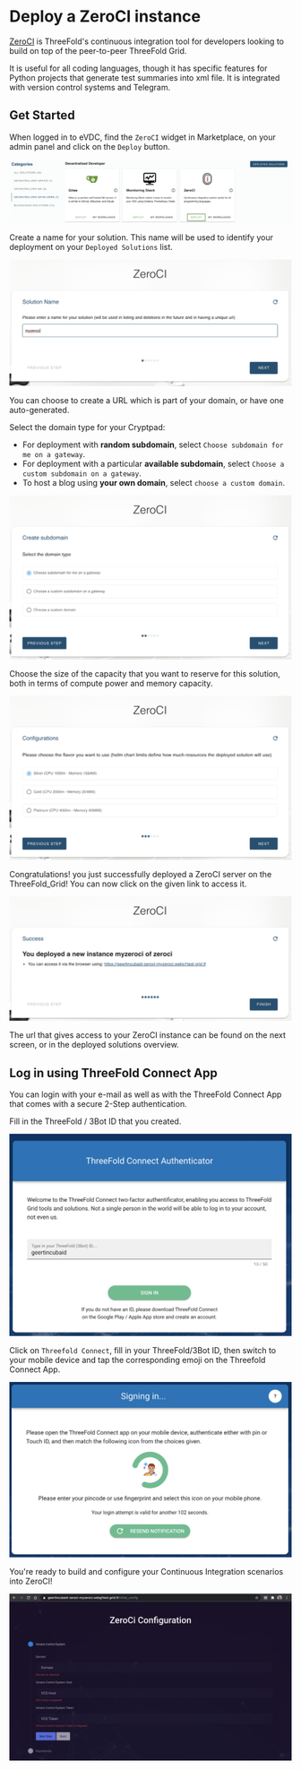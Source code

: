 # Deploy a ZeroCI instance

[ZeroCI](https://github.com/threefoldtech/zeroCI) is ThreeFold's continuous integration tool for developers looking to build on top of the peer-to-peer ThreeFold Grid.

It is useful for all coding languages, though it has specific features for Python projects that generate test summaries into xml file. It is integrated with version control systems and Telegram.

## Get Started

When logged in to eVDC, find the `ZeroCI` widget in Marketplace, on your admin panel and click on the `Deploy` button.

![](img/evdc_marketplace_zeroci_widget.png)

Create a name for your solution. This name will be used to identify your deployment on your `Deployed Solutions` list.

![](img/evdc_zeroci_01_name.png ':size=600')

You can choose to create a URL which is part of your domain, or have one auto-generated.

Select the domain type for your Cryptpad:
- For deployment with **random subdomain**, select `Choose subdomain for me on a gateway`. 
- For deployment with a particular **available subdomain**, select `Choose a custom subdomain on a gateway`. 
- To host a blog using **your own domain**, select `choose a custom domain`.

![](img/evdc_zeroci_02_domain.png ':size=600')

Choose the size of the capacity that you want to reserve for this solution, both in terms of compute power and memory capacity. 

![](img/evdc_zeroci_03_flavour.png ':size=600')

Congratulations! you just successfully deployed a ZeroCI server on the ThreeFold_Grid! You can now click on the given link to access it.

![](img/evdc_zeroci_04_success.png ':size=600')

The url that gives access to your ZeroCI instance can be found on the next screen, or in the deployed solutions overview.

## Log in using ThreeFold Connect App

You can login with your e-mail as well as with the ThreeFold Connect App that comes with a secure 2-Step authentication. 

Fill in the ThreeFold / 3Bot ID that you created. 

![](img/evdc_tfc_login.png ':size=400')

Click on `Threefold Connect`, fill in your ThreeFold/3Bot ID, then switch to your mobile device and tap the corresponding emoji on the Threefold Connect App.

![](img/evdc_tfc_sso.png ':size=400')

You're ready to build and configure your Continuous Integration scenarios into ZeroCI!

![](img/evdc_zeroci_05_loggedin.png)